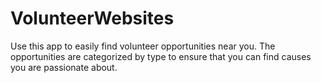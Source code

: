 # VolunteerWebsites
Use this app to easily find volunteer opportunities near you. The opportunities are categorized by type to ensure that you can find causes you are passionate about. 
